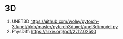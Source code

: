 # 3D

1. UNET3D https://github.com/wolny/pytorch-3dunet/blob/master/pytorch3dunet/unet3d/model.py
2. PhysDiff: https://arxiv.org/pdf/2212.02500
